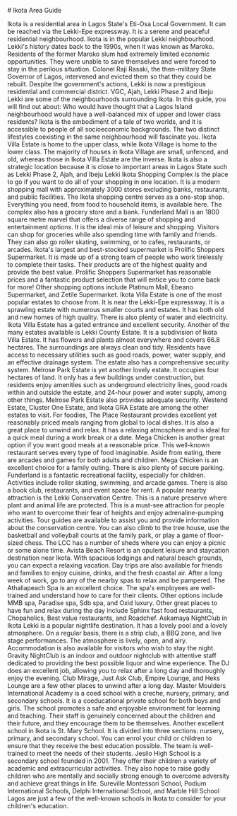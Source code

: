 \# Ikota Area Guide

Ikota is a residential area in Lagos State's Eti\-Osa Local Government. It can be reached via the Lekki\-Epe expressway. It is a serene and peaceful residential neighbourhood. Ikota is in the popular Lekki neighbourhood. Lekki's history dates back to the 1990s, when it was known as Maroko. Residents of the former Maroko slum had extremely limited economic opportunities. They were unable to save themselves and were forced to stay in the perilous situation. Colonel Raji Rasaki, the then\-military State Governor of Lagos, intervened and evicted them so that they could be rebuilt. Despite the government's actions, Lekki is now a prestigious residential and commercial district. VGC, Ajah, Lekki Phase 2 and Ibeju Lekki are some of the neighbourhoods surrounding Ikota. In this guide, you will find out about: Who would have thought that a Lagos Island neighbourhood would have a well\-balanced mix of upper and lower class residents? Ikota is the embodiment of a tale of two worlds, and it is accessible to people of all socioeconomic backgrounds. The two distinct lifestyles coexisting in the same neighbourhood will fascinate you. Ikota Villa Estate is home to the upper class, while Ikota Village is home to the lower class. The majority of houses in Ikota Village are small, unfenced, and old, whereas those in Ikota Villa Estate are the inverse. Ikota is also a strategic location because it is close to important areas in Lagos State such as Lekki Phase 2, Ajah, and Ibeju Lekki Ikota Shopping Complex is the place to go if you want to do all of your shopping in one location. It is a modern shopping mall with approximately 3000 stores excluding banks, restaurants, and public facilities. The Ikota shopping centre serves as a one\-stop shop. Everything you need, from food to household items, is available here. The complex also has a grocery store and a bank. Funderland Mall is an 1800 square metre marvel that offers a diverse range of shopping and entertainment options. It is the ideal mix of leisure and shopping. Visitors can shop for groceries while also spending time with family and friends. They can also go roller skating, swimming, or to cafes, restaurants, or arcades. Ikota's largest and best\-stocked supermarket is Prolific Shoppers Supermarket. It is made up of a strong team of people who work tirelessly to complete their tasks. Their products are of the highest quality and provide the best value. Prolific Shoppers Supermarket has reasonable prices and a fantastic product selection that will entice you to come back for more! Other shopping options include Platinum Mall, Ebeano Supermarket, and Zetile Supermarket. Ikota Villa Estate is one of the most popular estates to choose from. It is near the Lekki\-Epe expressway. It is a sprawling estate with numerous smaller courts and estates. It has both old and new homes of high quality. There is also plenty of water and electricity. Ikota Villa Estate has a gated entrance and excellent security. Another of the many estates available is Lekki County Estate. It is a subdivision of Ikota Villa Estate. It has flowers and plants almost everywhere and covers 66\.8 hectares. The surroundings are always clean and tidy. Residents have access to necessary utilities such as good roads, power, water supply, and an effective drainage system. The estate also has a comprehensive security system. Melrose Park Estate is yet another lovely estate. It occupies four hectares of land. It only has a few buildings under construction, but residents enjoy amenities such as underground electricity lines, good roads within and outside the estate, and 24\-hour power and water supply, among other things. Melrose Park Estate also provides adequate security. Westend Estate, Cluster One Estate, and Ikota GRA Estate are among the other estates to visit. For foodies, The Place Restaurant provides excellent yet reasonably priced meals ranging from global to local dishes. It is also a great place to unwind and relax. It has a relaxing atmosphere and is ideal for a quick meal during a work break or a date. Mega Chicken is another great option if you want good meals at a reasonable price. This well\-known restaurant serves every type of food imaginable. Aside from eating, there are arcades and games for both adults and children. Mega Chicken is an excellent choice for a family outing. There is also plenty of secure parking. Funderland is a fantastic recreational facility, especially for children. Activities include roller skating, swimming, and arcade games. There is also a book club, restaurants, and event space for rent. A popular nearby attraction is the Lekki Conservation Centre. This is a nature preserve where plant and animal life are protected. This is a must\-see attraction for people who want to overcome their fear of heights and enjoy adrenaline\-pumping activities. Tour guides are available to assist you and provide information about the conservation centre. You can also climb to the tree house, use the basketball and volleyball courts at the family park, or play a game of floor\-sized chess. The LCC has a number of sheds where you can enjoy a picnic or some alone time. Avista Beach Resort is an opulent leisure and staycation destination near Ikota. With spacious lodgings and natural beach grounds, you can expect a relaxing vacation. Day trips are also available for friends and families to enjoy cuisine, drinks, and the fresh coastal air. After a long week of work, go to any of the nearby spas to relax and be pampered. The Athaliapeach Spa is an excellent choice. The spa's employees are well\-trained and understand how to care for their clients. Other options include MMB spa, Paradise spa, Sdb spa, and Oxid luxury. Other great places to have fun and relax during the day include Sphinx fast food restaurants, Chopaholics, Best value restaurants, and Roadchef. Askamaya NightClub in Ikota Lekki is a popular nightlife destination. It has a lovely pool and a lovely atmosphere. On a regular basis, there is a strip club, a BBQ zone, and live stage performances. The atmosphere is lively, open, and airy. Accommodation is also available for visitors who wish to stay the night. Gravity NightClub is an indoor and outdoor nightclub with attentive staff dedicated to providing the best possible liquor and wine experience. The DJ does an excellent job, allowing you to relax after a long day and thoroughly enjoy the evening. Club Mirage, Just Ask Club, Empire Lounge, and Heks Lounge are a few other places to unwind after a long day. Master Moulders International Academy is a coed school with a creche, nursery, primary, and secondary schools. It is a coeducational private school for both boys and girls. The school promotes a safe and enjoyable environment for learning and teaching. Their staff is genuinely concerned about the children and their future, and they encourage them to be themselves. Another excellent school in Ikota is St. Mary School. It is divided into three sections: nursery, primary, and secondary school. You can enrol your child or children to ensure that they receive the best education possible. The team is well\-trained to meet the needs of their students. Jesilo High School is a secondary school founded in 2001\. They offer their children a variety of academic and extracurricular activities. They also hope to raise godly children who are mentally and socially strong enough to overcome adversity and achieve great things in life. Sureville Montessori School, Podium International Schools, Delphi International School, and Marble Hill School Lagos are just a few of the well\-known schools in Ikota to consider for your children's education.